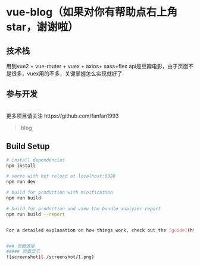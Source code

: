 # vue-blog（如果对你有帮助点右上角star，谢谢啦）
## 技术栈
用到vue2 + vue-router + vuex + axios+ sass+flex
api是豆瓣电影，由于页面不是很多，vuex用的不多，关键掌握怎么实现就好了

## 参与开发
<br>
更多项目请关注 https://github.com/fanfan1993
<br>

> blog

## Build Setup

``` bash
# install dependencies
npm install

# serve with hot reload at localhost:8080
npm run dev

# build for production with minification
npm run build

# build for production and view the bundle analyzer report
npm run build --report


For a detailed explanation on how things work, check out the [guide](http://vuejs-templates.github.io/webpack/) and [docs for vue-loader](http://vuejs.github.io/vue-loader).


### 页面效果
##### 页面显示
![screenshot](./screenshot/1.png)
